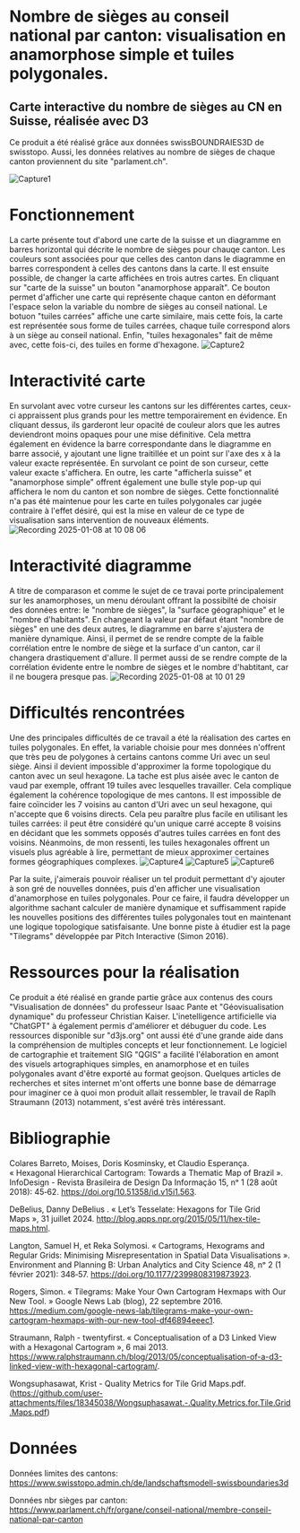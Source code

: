 # Nombre de sièges au conseil national par canton: visualisation en anamorphose simple et tuiles polygonales.
## Carte interactive du nombre de sièges au CN en Suisse, réalisée avec D3

Ce produit a été réalisé grâce aux données swissBOUNDRAIES3D de swisstopo. Aussi, les données relatives au nombre de sièges de chaque canton proviennent du site "parlament.ch".

![Capture1](https://github.com/user-attachments/assets/f90b61c7-3034-4fd5-8d91-13c7e7bdfffa)

# Fonctionnement
La carte présente tout d'abord une carte de la suisse et un diagramme en barres horizontal qui décrite le nombre de sièges pour chauqe canton. Les couleurs sont associées pour que celles des canton dans le diagramme en barres correspondent à celles des cantons dans la carte. Il est ensuite possible, de changer la carte affichées en trois autres cartes. En cliquant sur "carte de la suisse" un bouton "anamorphose apparaît". Ce bouton permet d'afficher une carte qui représente chaque canton en déformant l'espace selon la variable du nombre de sièges au conseil national. Le botuon "tuiles carrées" affiche une carte similaire, mais cette fois, la carte est représentée sous forme de tuiles carrées, chaque tuile correspond alors à un siège au conseil national. Enfin, "tuiles hexagonales" fait de même avec, cette fois-ci, des tuiles en forme d'hexagone.
![Capture2](https://github.com/user-attachments/assets/f4c924bd-acde-4681-8a05-d56a8f3758e1)



# Interactivité carte

En survolant avec votre curseur les cantons sur les différentes cartes, ceux-ci appraissent plus grands pour les mettre temporairement en évidence. En cliquant dessus, ils garderont leur opacité de couleur alors que les autres deviendront moins opaques pour une mise définitive. Cela mettra également en évidence la barre correspondante dans le diagramme en barre associé, y ajoutant une ligne traitillée et un point sur l'axe des x à la valeur exacte représentée. En survolant ce point de son curseur, cette valeur exacte s'affichera. En outre, les carte "afficherla suisse" et "anamorphose simple" offrent également une bulle style pop-up qui affichera le nom du canton et son nombre de sièges. Cette fonctionnalité n'a pas été maintenue pour les carte en tuiles polygonales car jugée contraire à l'effet désiré, qui est la mise en valeur de ce type de visualisation sans intervention de nouveaux éléments.
![Recording 2025-01-08 at 10 08 06](https://github.com/user-attachments/assets/93f70d7d-fe8e-4cf8-a918-37817d02be03)



# Interactivité diagramme

A titre de comparason et comme le sujet de ce travai porte principalement sur les anamorphoses, un menu déroulant offrant la possibilté de choisir des données entre: le "nombre de sièges", la "surface géographique" et le "nombre d'habitants". En changeant la valeur par défaut étant "nombre de sièges" en une des deux autres, le diagramme en barre s'ajustera de manière dynamique. Ainsi, il permet de se rendre compte de la faible corrélation entre le nombre de siège et la surface d'un canton, car il changera drastiquement d'allure. Il permet aussi de se rendre compte de la corrélation évidente entre le nombre de sièges et le nombre d'habtitant, car il ne bougera presque pas.
![Recording 2025-01-08 at 10 01 29](https://github.com/user-attachments/assets/619ada59-3ad9-491c-b57f-9877d2206a02)

# Difficultés rencontrées

Une des principales difficultés de ce travail a été la réalisation des cartes en tuiles polygonales. En effet, la variable choisie pour mes données n'offrent que très peu de polygones à certains cantons comme Uri avec un seul siège. Ainsi il devient impossible d'approximer la forme topologique du canton avec un seul hexagone. La tache est plus aisée avec le canton de vaud par exemple, offrant 19 tuiles avec lesquelles travailler. Cela complique également la cohérence topologique de mes cantons. Il est impossible de faire coïncider les 7 voisins au canton d'Uri avec un seul hexagone, qui n'accepte que 6 voisins directs. Cela peu paraître plus facile en utilisant les tuiles carrées: il peut être considéré qu'un unique carré accepte 8 voisins en décidant que les sommets opposés d'autres tuiles carrées en font des voisins. Néanmoins, de mon ressenti, les tuiles hexagonales offrent un visuels plus agréable à lire, permettant de mieux approximer certaines formes géographiques complexes.
![Capture4](https://github.com/user-attachments/assets/8b81c189-4f60-4847-a46a-09c017f7c140)
![Capture5](https://github.com/user-attachments/assets/4329bc81-0dd8-4773-a914-9f25f3891f00)
![Capture6](https://github.com/user-attachments/assets/87170b01-0124-4b19-9070-a1bcdea17205)

Par la suite, j'aimerais pouvoir réaliser un tel produit permettant d'y ajouter à son gré de nouvelles données, puis d'en afficher une visualisation d'anamorphose en tuiles polygonales. Pour ce faire, il faudra développer un algorithme sachant calculer de manière dynamique et suffisamment rapide les nouvelles positions des différentes tuiles polygonales tout en maintenant une logique topologique satisfaisante. Une bonne piste à étudier est la page "Tilegrams" développée par Pitch Interactive (Simon 2016).

# Ressources pour la réalisation

Ce produit  a été réalisé en grande partie grâce aux contenus des cours "Visualisation de données" du professeur Isaac Pante et "Géovisualisation dynamique"  du professeur Christian Kaiser. L'inetelligence artificielle via "ChatGPT" à également permis d'améliorer et débuguer du code. Les ressources disponible sur "d3js.org" ont aussi été d'une grande aide dans la compréhension de multiples concepts et leur fonctionnement. Le logiciel de cartographie et traitement SIG "QGIS" a facilité l'élaboration en amont des visuels artographiques simples, en anamorphose et en tuiles polygonales avant d'être exporté au format geojson. Quelques articles de recherches et sites internet m'ont offerts une bonne base de démarrage pour imaginer ce à quoi mon produit allait ressembler, le travail de Raplh Straumann (2013) notamment, s'est avéré très intéressant.

# Bibliographie


Colares Barreto, Moises, Doris Kosminsky, et Claudio Esperança. « Hexagonal Hierarchical Cartogram: Towards a Thematic Map of Brazil ». InfoDesign - Revista Brasileira de Design Da Informação 15, nᵒ 1 (28 août 2018): 45‑62. https://doi.org/10.51358/id.v15i1.563.


DeBelius, Danny DeBelius . « Let’s Tesselate: Hexagons for Tile Grid Maps », 31 juillet 2024. http://blog.apps.npr.org/2015/05/11/hex-tile-maps.html.


Langton, Samuel H, et Reka Solymosi. « Cartograms, Hexograms and Regular Grids: Minimising Misrepresentation in Spatial Data Visualisations ». Environment and Planning B: Urban Analytics and City Science 48, nᵒ 2 (1 février 2021): 348‑57. https://doi.org/10.1177/2399808319873923.


Rogers, Simon. « Tilegrams: Make Your Own Cartogram Hexmaps with Our New Tool. » Google News Lab (blog), 22 septembre 2016. https://medium.com/google-news-lab/tilegrams-make-your-own-cartogram-hexmaps-with-our-new-tool-df46894eeec1.


Straumann, Ralph - twentyfirst. « Conceptualisation of a D3 Linked View with a Hexagonal Cartogram », 6 mai 2013. https://www.ralphstraumann.ch/blog/2013/05/conceptualisation-of-a-d3-linked-view-with-hexagonal-cartogram/.


Wongsuphasawat, Krist - Quality Metrics for Tile Grid Maps.pdf. (https://github.com/user-attachments/files/18345038/Wongsuphasawat.-.Quality.Metrics.for.Tile.Grid.Maps.pdf)


# Données

Données limites des cantons: https://www.swisstopo.admin.ch/de/landschaftsmodell-swissboundaries3d

Données nbr sièges par canton: https://www.parlament.ch/fr/organe/conseil-national/membre-conseil-national-par-canton

